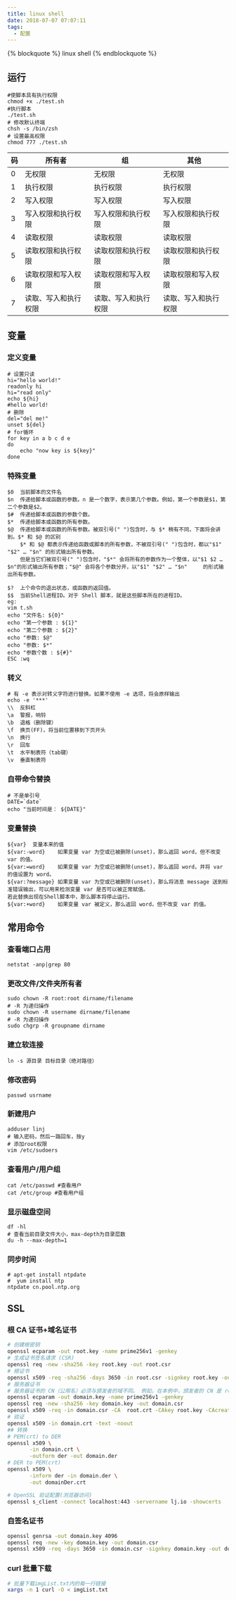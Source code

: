 ```yaml
---
title: linux shell
date: 2018-07-07 07:07:11
tags:
  - 配置
---
```


{% blockquote %} linux shell {% endblockquote %}

<!--more-->

## 运行

```shell
#使脚本具有执行权限
chmod +x ./test.sh
#执行脚本
./test.sh
# 修改默认终端
chsh -s /bin/zsh
# 设置最高权限
chmod 777 ./test.sh
```

| 码  | 所有者               | 组                   | 其他                 |
| --- | -------------------- | -------------------- | -------------------- |
| 0   | 无权限               | 无权限               | 无权限               |
| 1   | 执行权限             | 执行权限             | 执行权限             |
| 2   | 写入权限             | 写入权限             | 写入权限             |
| 3   | 写入权限和执行权限   | 写入权限和执行权限   | 写入权限和执行权限   |
| 4   | 读取权限             | 读取权限             | 读取权限             |
| 5   | 读取权限和执行权限   | 读取权限和执行权限   | 读取权限和执行权限   |
| 6   | 读取权限和写入权限   | 读取权限和写入权限   | 读取权限和写入权限   |
| 7   | 读取、写入和执行权限 | 读取、写入和执行权限 | 读取、写入和执行权限 |

## 变量

### 定义变量

```shell
# 设置只读
hi="hello world!"
readonly hi
hi="read only"
echo ${hi}
#hello world!
# 删除
del="del me!"
unset ${del}
# for循环
for key in a b c d e
do
    echo "now key is ${key}"
done
```

### 特殊变量

```shell
$0  当前脚本的文件名
$n  传递给脚本或函数的参数。n 是一个数字，表示第几个参数。例如，第一个参数是$1，第二个参数是$2。
$#  传递给脚本或函数的参数个数。
$*  传递给脚本或函数的所有参数。
$@  传递给脚本或函数的所有参数。被双引号(" ")包含时，与 $* 稍有不同，下面将会讲到。$* 和 $@ 的区别
    $* 和 $@ 都表示传递给函数或脚本的所有参数，不被双引号(" ")包含时，都以"$1"   "$2" … "$n" 的形式输出所有参数。
    但是当它们被双引号(" ")包含时，"$*" 会将所有的参数作为一个整体，以"$1 $2 …  $n"的形式输出所有参数；"$@" 会将各个参数分开，以"$1" "$2" … "$n"     的形式输出所有参数。

$?  上个命令的退出状态，或函数的返回值。
$$  当前Shell进程ID。对于 Shell 脚本，就是这些脚本所在的进程ID。
eg:
vim t.sh
echo "文件名: ${0}"
echo "第一个参数 : ${1}"
echo "第二个参数 : ${2}"
echo "参数: $@"
echo "参数: $*"
echo "参数个数 : ${#}"
ESC :wq
```

### 转义

```shell
# 有 -e 表示对转义字符进行替换。如果不使用 -e 选项，将会原样输出
echo -e '***'
\\  反斜杠
\a  警报，响铃
\b  退格（删除键）
\f  换页(FF)，将当前位置移到下页开头
\n  换行
\r  回车
\t  水平制表符（tab键）
\v  垂直制表符
```

### 自带命令替换

```shell
# 不是单引号
DATE=`date`
echo "当前时间是： ${DATE}"
```

### 变量替换

```shell
${var}  变量本来的值
${var:-word}    如果变量 var 为空或已被删除(unset)，那么返回 word，但不改变 var 的值。
${var:=word}    如果变量 var 为空或已被删除(unset)，那么返回 word，并将 var 的值设置为 word。
${var:?message} 如果变量 var 为空或已被删除(unset)，那么将消息 message 送到标准错误输出，可以用来检测变量 var 是否可以被正常赋值。
若此替换出现在Shell脚本中，那么脚本将停止运行。
${var:+word}    如果变量 var 被定义，那么返回 word，但不改变 var 的值。
```

## 常用命令

### 查看端口占用

```shell
netstat -anp|grep 80
```

### 更改文件/文件夹所有者

```shell
sudo chown -R root:root dirname/filename
# -R 为递归操作
sudo chown -R username dirname/filename
# -R 为递归操作
sudo chgrp -R groupname dirname
```

### 建立软连接

```shell
ln -s 源目录 目标目录（绝对路径）
```

### 修改密码

```shell
passwd usrname
```

### 新建用户

```shell
adduser linj
# 输入密码，然后一路回车，按y
# 添加root权限
vim /etc/sudoers
```

### 查看用户/用户组

```shell
cat /etc/passwd #查看用户
cat /etc/group #查看用户组
```

### 显示磁盘空间

```shell
df -hl
# 查看当前目录文件大小，max-depth为目录层数
du -h --max-depth=1
```

### 同步时间

```shell
# apt-get install ntpdate
#  yum install ntp
ntpdate cn.pool.ntp.org
```

## SSL

### 根 CA 证书+域名证书

```sh
# 创建根密钥
openssl ecparam -out root.key -name prime256v1 -genkey
# 生成证书签名请求 (CSR)
openssl req -new -sha256 -key root.key -out root.csr
# 根证书
openssl x509 -req -sha256 -days 3650 -in root.csr -signkey root.key -out root.crt
# 服务器证书
# 服务器证书的 CN（公用名）必须与颁发者的域不同。 例如，在本例中，颁发者的 CN 是 root.com，服务器证书的 CN 是 lj.io
openssl ecparam -out domain.key -name prime256v1 -genkey
openssl req -new -sha256 -key domain.key -out domain.csr
openssl x509 -req -in domain.csr -CA  root.crt -CAkey root.key -CAcreateserial -out domain.crt -days 3650 -sha256
# 验证
openssl x509 -in domain.crt -text -noout
## 转换
# PEM(crt) to DER
openssl x509 \
       -in domain.crt \
       -outform der -out domain.der
# DER to PEM(crt)
openssl x509 \
       -inform der -in domain.der \
       -out domainDer.crt

# OpenSSL 验证配置(浏览器访问)
openssl s_client -connect localhost:443 -servername lj.io -showcerts
```

### 自签名证书

```sh
openssl genrsa -out domain.key 4096
openssl req -new -key domain.key -out domain.csr
openssl x509 -req -days 3650 -in domain.csr -signkey domain.key -out domain.crt
```

### curl 批量下载

```sh
# 批量下载imgList.txt内的每一行链接
xargs -n 1 curl -O < imgList.txt
```
